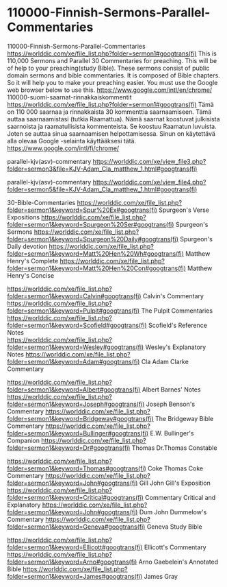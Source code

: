 # 110000-Finnish-Sermons-Parallel-Commentaries
110000-Finnish-Sermons-Parallel-Commentaries  https://worlddic.com/xe/file_list.php?folder=sermon1#googtrans(fi)  This is 110,000 Sermons and Parallel 30 Commentaries for preaching. This will be of help to your preaching(study Bible).  These sermons consist of public domain sermons and bible commentaries. It is composed of Bible chapters.  So it will help you to make your preaching easier. You must use the Google web browser below to use this. https://www.google.com/intl/en/chrome/  110000-suomi-saarnat-rinnakkaiskommentit https://worlddic.com/xe/file_list.php?folder=sermon1#googtrans(fi) Tämä on 110 000 saarnaa ja rinnakkaista 30 kommenttia saarnaamiseen. Tämä auttaa saarnaamistasi (tutkia Raamattua). Nämä saarnat koostuvat julkisista saarnoista ja raamatullisista kommenteista. Se koostuu Raamatun luvuista. Joten se auttaa sinua saarnaamisen helpottamisessa. Sinun on käytettävä alla olevaa Google -selainta käyttääksesi tätä. https://www.google.com/intl/fi/chrome/


parallel-kjv(asv)-commentary
https://worlddic.com/xe/view_file3.php?folder=sermon3&file=KJV-Adam_Cla_matthew_1.html#googtrans(fi) 

parallel-kjv(asv)-commentary
https://worlddic.com/xe/view_file4.php?folder=sermon5&file=KJV-Adam_Cla_matthew_1.html#googtrans(fi)

30-Bible-Commentaries
 https://worlddic.com/xe/file_list.php?folder=sermon1&keyword=Spur%20Ex#googtrans(fi) Spurgeon's Verse Expositions 
 https://worlddic.com/xe/file_list.php?folder=sermon1&keyword=Spurgeon%20Ser#googtrans(fi) Spurgeon's Sermons 
 https://worlddic.com/xe/file_list.php?folder=sermon1&keyword=Spurgeon%20Daily#googtrans(fi) Spurgeon's Daily devotion 
 https://worlddic.com/xe/file_list.php?folder=sermon1&keyword=Matt%20Hen%20Wh#googtrans(fi) Matthew Henry's Complete 
 https://worlddic.com/xe/file_list.php?folder=sermon1&keyword=Matt%20Hen%20Con#googtrans(fi) Matthew Henry's Concise 

 https://worlddic.com/xe/file_list.php?folder=sermon1&keyword=Calvin#googtrans(fi) Calvin's Commentary  
 https://worlddic.com/xe/file_list.php?folder=sermon1&keyword=Pulpit#googtrans(fi) The Pulpit Commentaries 
 https://worlddic.com/xe/file_list.php?folder=sermon1&keyword=Scofield#googtrans(fi) Scofield's Reference Notes  
 https://worlddic.com/xe/file_list.php?folder=sermon1&keyword=Wesley#googtrans(fi) Wesley's Explanatory Notes 
 https://worlddic.com/xe/file_list.php?folder=sermon1&keyword=Adam#googtrans(fi) Cla Adam Clarke Commentary 

 https://worlddic.com/xe/file_list.php?folder=sermon1&keyword=Albert#googtrans(fi) Albert Barnes' Notes 
 https://worlddic.com/xe/file_list.php?folder=sermon1&keyword=Joseph#googtrans(fi) Joseph Benson's Commentary 
 https://worlddic.com/xe/file_list.php?folder=sermon1&keyword=Bridgeway#googtrans(fi) The Bridgeway Bible Commentary 
 https://worlddic.com/xe/file_list.php?folder=sermon1&keyword=Bullinger#googtrans(fi) E.W. Bullinger's Companion 
 https://worlddic.com/xe/file_list.php?folder=sermon1&keyword=Dr#googtrans(fi) Thomas Dr.Thomas Constable 
 
 https://worlddic.com/xe/file_list.php?folder=sermon1&keyword=Thomas#googtrans(fi) Coke Thomas Coke Commentary 
 https://worlddic.com/xe/file_list.php?folder=sermon1&keyword=John#googtrans(fi) Gill John Gill's Exposition 
 https://worlddic.com/xe/file_list.php?folder=sermon1&keyword=Critical#googtrans(fi) Commentary Critical and Explanatory 
 https://worlddic.com/xe/file_list.php?folder=sermon1&keyword=John#googtrans(fi) Dum John Dummelow's Commentary 
 https://worlddic.com/xe/file_list.php?folder=sermon1&keyword=Geneva#googtrans(fi) Geneva Study Bible 
 
 https://worlddic.com/xe/file_list.php?folder=sermon1&keyword=Ellicott#googtrans(fi) Ellicott's Commentary 
 https://worlddic.com/xe/file_list.php?folder=sermon1&keyword=Arno#googtrans(fi) Arno Gaebelein's Annotated Bible 
 https://worlddic.com/xe/file_list.php?folder=sermon1&keyword=James#googtrans(fi) James Gray 
 
